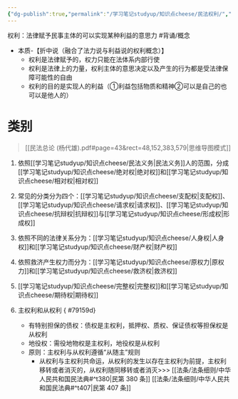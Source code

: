 ```yaml
---
{"dg-publish":true,"permalink":"/学习笔记studyup/知识点cheese/民法权利/","dgPassFrontmatter":true,"created":"2024-07-16T09:43:13.967+08:00","updated":"2024-10-17T20:21:33.271+08:00"}
---
```


权利：法律赋予民事主体的可以实现某种利益的意思力 #背诵/概念
- 本质-【折中说（融合了法力说与利益说的权利概念）】 
	- 权利是法律赋予的，权力只能在法体系内部行使
	- 权利是法律上的力量，权利主体的意思决定以及产生的行为都是受法律保障可能性的自由
	- 权利的目的是实现人的利益（①利益包括物质和精神②可以是自己的也可以是他人的）

# 类别
> [[民法总论 (杨代雄).pdf#page=43&rect=48,152,383,579|思维导图模式]]

1. 依照[[学习笔记studyup/知识点cheese/民法义务\|民法义务]]人的范围，分成[[学习笔记studyup/知识点cheese/绝对权\|绝对权]]和[[学习笔记studyup/知识点cheese/相对权\|相对权]]

2. 常见的分类分为四个：[[学习笔记studyup/知识点cheese/支配权\|支配权]]、[[学习笔记studyup/知识点cheese/请求权\|请求权]]、[[学习笔记studyup/知识点cheese/抗辩权\|抗辩权]]与[[学习笔记studyup/知识点cheese/形成权\|形成权]]

3. 依照不同的法律关系分为：[[学习笔记studyup/知识点cheese/人身权\|人身权]]和[[学习笔记studyup/知识点cheese/财产权\|财产权]]

4. 依照救济产生权力而分为：[[学习笔记studyup/知识点cheese/原权力\|原权力]]和[[学习笔记studyup/知识点cheese/救济权\|救济权]]

5. [[学习笔记studyup/知识点cheese/完整权\|完整权]]和[[学习笔记studyup/知识点cheese/期待权\|期待权]]

6. 主权利和从权利
{ #79159d}

	- 有特别担保的债权：债权是主权利，抵押权、质权、保证债权等担保权是从权利
	- 地役权：需役地物权是主权利，地役权是从权利
	- 原则：主权利与从权利遵循“从随主”规则
		- 从权利与主权利共命运，从权利的发生以存在主权利为前提，主权利移转或者消灭的，从权利随同移转或者消灭>>> [[法条/法条细则/中华人民共和国民法典#^t380\|民第 380 条]] [[法条/法条细则/中华人民共和国民法典#^t407\|民第 407 条]]
 